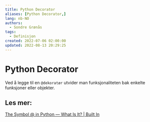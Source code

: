 ```yaml
---
title: Python Decorator
aliases: [Python Decorator,]
lang: nb-NO
authors:
  - Sondre Grønås
tags:
  - Definisjon
created: 2022-07-06 02:00:00
updated: 2022-08-13 20:29:25
---
```

# Python Decorator
Ved å legge til en `@dekoratør` utvider man funksjonaliteten bak enkelte funksjoner eller objekter.

## Les mer:
[The Symbol @ in Python — What Is It? | Built In](https://builtin.com/software-engineering-perspectives/python-symbol)